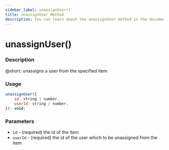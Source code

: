```yaml
---
sidebar_label: unassignUser()
title: unassignUser Method
description: You can learn about the unassignUser method in the documentation of the DHTMLX JavaScript To Do List library. Browse developer guides and API reference, try out code examples and live demos, and download a free 30-day evaluation version of DHTMLX To Do List.
---
```


# unassignUser()

### Description

@short: unassigns a user from the specified item

### Usage

~~~js
unassignUser({
    id: string | number,
    userId: string | number,
}): void;
~~~

### Parameters

- `id` - (required) the id of the item
- `userId` - (required) the id of the user which to be unassigned from the item